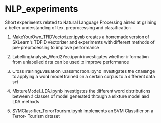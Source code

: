 # NLP_experiments
Short experiments related to Natural Language Processing aimed at gaining a  better understanding of text preprocessing and classification

1. MakeYourOwn_TFIDVectorizer.ipynb creates a homemade version of SKLearn's TDFID Vectorizer and experiments with different methods of pre-preprocessing to improve performance

2. LabellingAnalysis_Word2Vec.ipynb investigates whether information from unlabelled data can be used to improve performance

3. CrossTrainingEvaluation_Classification.ipynb investigates the challenge to applying a word model trained on a certain corpus to a different data set

4. MixtureModel_LDA.ipynb investigates the different word distributions between 2 classes of model generated through a mixture model and LDA methods

5. SVMClassifier_TerrorTourism.ipynb implements an SVM Classifier on a Terror- Tourism dataset
